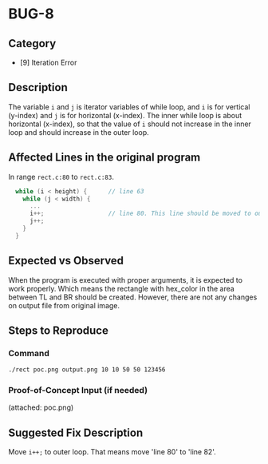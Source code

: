 # BUG-8

## Category

- [9] Iteration Error

## Description

The variable `i` and `j` is iterator variables of while loop, and `i` is for vertical (y-index) and `j` is for horizontal (x-index). The inner while loop is about horizontal (x-index), so that the value of `i` should not increase in the inner loop and should increase in the outer loop.


## Affected Lines in the original program

In range `rect.c:80` to `rect.c:83`.
```c
  while (i < height) {      // line 63
    while (j < width) {
      ...
      i++;                  // line 80. This line should be moved to outer loop.
      j++;
    }
  }
```

## Expected vs Observed

When the program is executed with proper arguments, it is expected to work properly. Which means the rectangle with hex_color in the area between TL and BR should be created. However, there are not any changes on output file from original image.

## Steps to Reproduce

### Command

```bash
./rect poc.png output.png 10 10 50 50 123456
```

### Proof-of-Concept Input (if needed)

(attached: poc.png)

## Suggested Fix Description

Move `i++;` to outer loop. That means move 'line 80' to 'line 82'.